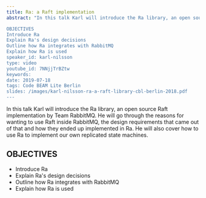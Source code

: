 ```yaml
---
title: Ra: a Raft implementation
abstract: "In this talk Karl will introduce the Ra library, an open source Raft implementation by Team RabbitMQ. He will go through the reasons for wanting to use Raft inside RabbitMQ, the design requirements that came out of that and how they ended up implemented in Ra. He will also cover how to use Ra to implement our own replicated state machines.

OBJECTIVES
Introduce Ra 
Explain Ra's design decisions
Outline how Ra integrates with RabbitMQ
Explain how Ra is used
speaker_id: karl-nilsson
type: video
youtube_id: 7NNjjTrBZtw
keywords: 
date: 2019-07-18
tags: Code BEAM Lite Berlin
slides: /images/karl-nilsson-ra-a-raft-library-cbl-berlin-2018.pdf
---
```

In this talk Karl will introduce the Ra library, an open source Raft implementation by Team RabbitMQ. He will go through the reasons for wanting to use Raft inside RabbitMQ, the design requirements that came out of that and how they ended up implemented in Ra. He will also cover how to use Ra to implement our own replicated state machines.

## OBJECTIVES

<ul>
	<li>Introduce Ra&nbsp;</li>
	<li>Explain Ra&#39;s design decisions</li>
	<li>Outline how Ra integrates with RabbitMQ</li>
	<li>Explain how Ra is used</li>
</ul>
